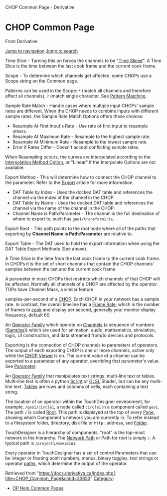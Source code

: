 

CHOP Common Page - Derivative
























# CHOP Common Page

From Derivative



[Jump to navigation](#mw-head)
[Jump to search](#searchInput)

Time Slice - Turning this on forces the channels to be "[Time Sliced](Time_Slicing.html "Time Slicing")". A Time Slice is the time between the last cook frame and the current cook frame.

Scope - To determine which channels get affected, some CHOPs use a Scope string on the Common page.

Patterns can be used in the Scope: `*` (match all channels and therefore affect all channels), `?` (match single character. See [Pattern Matching](Pattern_Matching.html "Pattern Matching").

Sample Rate Match - Handle cases where multiple input CHOPs' sample rates are different. When the CHOP needs to combine inputs with different sample rates, the Sample Rate Match Options offers these choices:

* Resample At First Input's Rate - Use rate of first input to resample others.
* Resample At Maximum Rate - Resample to the highest sample rate.
* Resample At Minimum Rate - Resample to the lowest sample rate.
* Error if Rates Differ - Doesn't accept conflicting sample rates.

When Resampling occurs, the curves are interpolated according to the [Interpolation Method Option](https://docs.derivative.ca/index.php?title=Frequent_CHOP_Parameters&action=edit&redlink=1 "Frequent CHOP Parameters (page does not exist)"), or "Linear" if the Interpolate Options are not available.

Export Method - This will determine how to connect the CHOP channel to the parameter. Refer to the [Export](Export.html "Export") article for more information.

* DAT Table by Index - Uses the docked DAT table and references the channel via the index of the channel in the CHOP.
* DAT Table by Name - Uses the docked DAT table and references the channel via the name of the channel in the CHOP.
* Channel Name is Path:Parameter - The channel is the full destination of where to export to, such has `geo1/transform1:tx`.

Export Root - This path points to the root node where all of the paths that exporting by **Channel Name is Path:Parameter** are relative to.

Export Table - The DAT used to hold the export information when using the DAT Table Export Methods (See above).

A Time Slice is the time from the last cook frame to the current cook frame. In CHOPs it is the set of short channels that contain the CHOP channels' samples between the last and the current cook frame.


A parameter in most CHOPs that restricts which channels of that CHOP will be affected. Normally all channels of a CHOP are affected by the operator. TOPs have Channel Mask, a similar feature.


samples-per-second of a [CHOP](CHOP.html "CHOP"). Each CHOP in your network has a sample rate. In contrast, the overall timeline has a [Frame Rate](Frame_Rate.html "Frame Rate"), which is the number of frames to [cook](Cook.html "Cook") and display per second, generally your monitor display frequency, default 60.


An [Operator Family](Operator_Family.html "Operator Family") which operate on [Channels](Channel.html "Channel") (a sequence of numbers ([Samples](Sample.html "Sample"))) which are used for animation, audio, mathematics, simulation, logic, UI construction, and data streamed from/to devices and protocols.


Exporting is the connection of CHOP channels to parameters of operators. The output of each exporting CHOP is one or more channels, active only while the [CHOP Viewer](CHOP_Viewer.html "CHOP Viewer") is on. The current value of a channel can be exported to a parameter of any operator, overriding that parameter's value. See [Parameter](Parameter.html "Parameter").


An [Operator Family](Operator_Family.html "Operator Family") that manipulates text strings: multi-line text or tables. Multi-line text is often a python [Script](Script.html "Script") or [GLSL](GLSL.html "GLSL") Shader, but can be any multi-line text. [Tables](Table_DAT.html "Table DAT") are rows and columns of cells, each containing a text string.


The location of an operator within the TouchDesigner environment, for example, `/geo1/circle1`, a node called `circle1` in a component called `geo1`. The path `/` is called [Root](Root.html "Root"). This path is displayed at the top of every [Pane](Pane.html "Pane"), showing which Component's network you are currently in. To refer instead to a filesystem folder, directory, disk file or `http:` address, see [Folder](Folder.html "Folder").


TouchDesigner is a hierarchy of components. "root" is the top-most network in the hierarchy. The [Network Path](Network_Path.html "Network Path") or Path for root is simply `/`. A typical path is `/project1/moviein1`.


Every operator in TouchDesigner has a set of control Parameters that can be integer or floating point numbers, menus, binary toggles, text strings or operator [paths](Network_Path.html "Network Path"), which determine the output of the operator.







Retrieved from "<https://docs.derivative.ca/index.php?title=CHOP_Common_Page&oldid=33653>"
[Category](Special_Categories.html "Special:Categories"):

* [OP Help Common Pages](https://docs.derivative.ca/index.php?title=Category:OP_Help_Common_Pages&action=edit&redlink=1 "Category:OP Help Common Pages (page does not exist)")